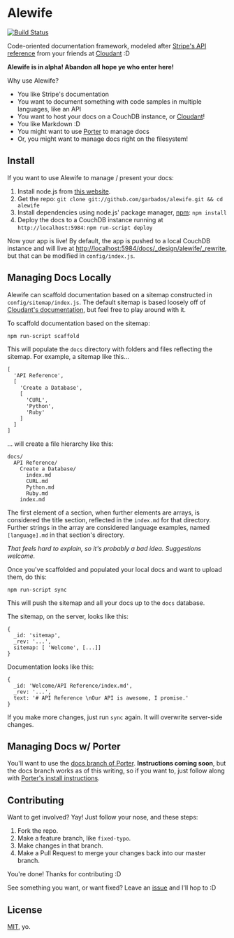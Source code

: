 # Alewife

[![Build Status](https://travis-ci.org/garbados/alewife.png)](https://travis-ci.org/garbados/alewife)

Code-oriented documentation framework, modeled after [Stripe's API reference](https://stripe.com/docs/api) from your friends at [Cloudant](https://cloudant.com/) :D

**Alewife is in alpha! Abandon all hope ye who enter here!**

Why use Alewife?

* You like Stripe's documentation
* You want to document something with code samples in multiple languages, like an API
* You want to host your docs on a CouchDB instance, or [Cloudant](https://cloudant.com/)!
* You like Markdown :D
* You might want to use [Porter](https://github.com/garbados/porter) to manage docs
* Or, you might want to manage docs right on the filesystem!

## Install

If you want to use Alewife to manage / present your docs:

1. Install node.js from [this website](http://nodejs.org/).
2. Get the repo: `git clone git://github.com/garbados/alewife.git && cd alewife`
4. Install dependencies using node.js' package manager, [npm](https://npmjs.org/): `npm install`
5. Deploy the docs to a CouchDB instance running at `http://localhost:5984`: `npm run-script deploy`

Now your app is live! By default, the app is pushed to a local CouchDB instance and will live at <http://localhost:5984/docs/_design/alewife/_rewrite>, but that can be modified in `config/index.js`.

## Managing Docs Locally

Alewife can scaffold documentation based on a sitemap constructed in `config/sitemap/index.js`. The default sitemap is based loosely off of [Cloudant's documentation](http://docs.cloudant.com/), but feel free to play around with it.

To scaffold documentation based on the sitemap:

    npm run-script scaffold

This will populate the `docs` directory with folders and files reflecting the sitemap. For example, a sitemap like this...

    [
      'API Reference',
      [
        'Create a Database',
        [
          'CURL',
          'Python',
          'Ruby'
        ]
      ]
    ]

... will create a file hierarchy like this:

    docs/
      API Reference/
        Create a Database/
          index.md
          CURL.md
          Python.md
          Ruby.md
        index.md

The first element of a section, when further elements are arrays, is considered the title section, reflected in the `index.md` for that directory. Further strings in the array are considered language examples, named `[language].md` in that section's directory.

*That feels hard to explain, so it's probably a bad idea. Suggestions welcome.*

Once you've scaffolded and populated your local docs and want to upload them, do this:

    npm run-script sync

This will push the sitemap and all your docs up to the `docs` database. 

The sitemap, on the server, looks like this:

    {
      _id: 'sitemap',
      _rev: '...',
      sitemap: [ 'Welcome', [...]]
    }

Documentation looks like this:

    {
      _id: 'Welcome/API Reference/index.md',
      _rev: '...',
      text: '# API Reference \nOur API is awesome, I promise.'
    }

If you make more changes, just run `sync` again. It will overwrite server-side changes.

## Managing Docs w/ Porter

You'll want to use the [docs branch of Porter](https://github.com/garbados/porter/tree/docs). **Instructions coming soon**, but the docs branch works as of this writing, so if you want to, just follow along with [Porter's install instructions](https://github.com/garbados/porter/tree/docs#install).

## Contributing

Want to get involved? Yay! Just follow your nose, and these steps:

1. Fork the repo.
2. Make a feature branch, like `fixed-typo`.
3. Make changes in that branch.
4. Make a Pull Request to merge your changes back into our master branch.

You're done! Thanks for contributing :D

See something you want, or want fixed? Leave an [issue](https://github.com/garbados/alewife/issues) and I'll hop to :D

## License

[MIT](http://opensource.org/licenses/MIT), yo.